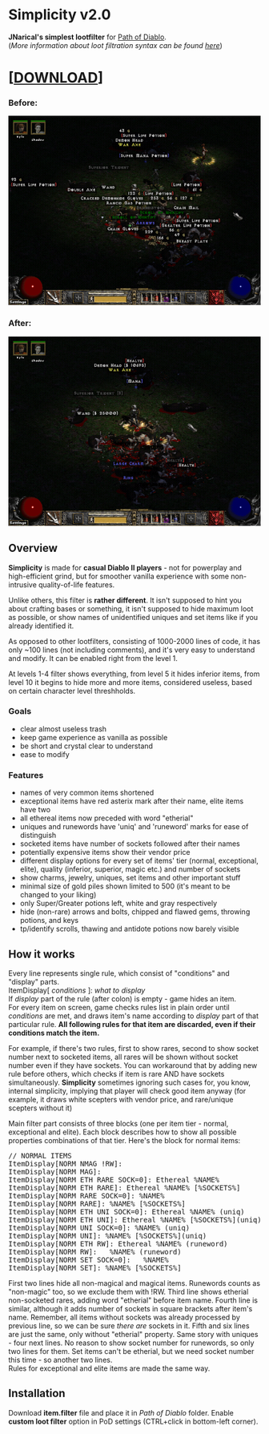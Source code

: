 # Simplicity v2.0

**JNarical's simplest lootfilter** for [Path of Diablo](https://pathofdiablo.com).  
(*More information about loot filtration syntax can be found [here](http://pathofdiablo.com/wiki/index.php/Loot_Filtration)*)

# \[[DOWNLOAD](https://raw.githubusercontent.com/narical/jnsl/master/item.filter)\]

### Before:
![Without lootfilter](/images/before.png)

### After:
![With lootfilter](/images/after.png)

## Overview
**Simplicity** is made for **casual Diablo II players** - not for powerplay and high-efficient grind, but for smoother vanilla experience with some non-intrusive quality-of-life features.

Unlike others, this filter is **rather different**. It isn't supposed to hint you about crafting bases or something, it isn't supposed to hide maximum loot as possible, or show names of unidentified uniques and set items like if you already identified it.

As opposed to other lootfilters, consisting of 1000-2000 lines of code, it has only ~100 lines (not including comments), and it's very easy to understand and modify. It can be enabled right from the level 1.

At levels 1-4 filter shows everything, from level 5 it hides inferior items, from level 10 it begins to hide more and more items, considered useless, based on certain character level threshholds. 

### Goals
* clear almost useless trash
* keep game experience as vanilla as possible
* be short and crystal clear to understand
* ease to modify

### Features
* names of very common items shortened
* exceptional items have red asterix mark after their name, elite items have two
* all ethereal items now preceded with word "etherial"
* uniques and runewords have 'uniq' and 'runeword' marks for ease of distinguish
* socketed items have number of sockets followed after their names
* potentially expensive items show their vendor price
* different display options for every set of items' tier (normal, exceptional, elite), quality (inferior, superior, magic etc.) and number of sockets
* show charms, jewelry, uniques, set items and other important stuff
* minimal size of gold piles shown limited to 500 (it's meant to be changed to your liking)
* only Super/Greater potions left, white and gray respectively
* hide (non-rare) arrows and bolts, chipped and flawed gems, throwing potions, and keys
* tp/identify scrolls, thawing and antidote potions now barely visible

## How it works
Every line represents single rule, which consist of "conditions" and "display" parts.  
ItemDisplay\[ *conditions* \]: *what to display*  
If *display* part of the rule (after colon) is empty - game hides an item.  
For every item on screen, game checks rules list in plain order until *conditions* are met, and draws item's name according to *display* part of that particular rule. **All following rules for that item are discarded, even if their conditions match the item.**

For example, if there's two rules, first to show rares, second to show socket number next to socketed items, all rares will be shown without socket number even if they have sockets. You can workaround that by adding new rule before others, which checks if item is rare AND have sockets simultaneously. **Simplicity** sometimes ignoring such cases for, you know, internal simplicity, implying that player will check good item anyway (for example, it draws white scepters with vendor price, and rare/unique scepters without it)

Main filter part consists of three blocks (one per item tier - normal, exceptional and elite). Each block describes how to show all possible properties combinations of that tier. Here's the block for normal items:
<pre>
// NORMAL ITEMS
ItemDisplay[NORM NMAG !RW]:
ItemDisplay[NORM MAG]:
ItemDisplay[NORM ETH RARE SOCK=0]: Ethereal %NAME%
ItemDisplay[NORM ETH RARE]: Ethereal %NAME% [%SOCKETS%]
ItemDisplay[NORM RARE SOCK=0]: %NAME%
ItemDisplay[NORM RARE]: %NAME% [%SOCKETS%]
ItemDisplay[NORM ETH UNI SOCK=0]: Ethereal %NAME% (uniq)
ItemDisplay[NORM ETH UNI]: Ethereal %NAME% [%SOCKETS%](uniq)
ItemDisplay[NORM UNI SOCK=0]: %NAME% (uniq)
ItemDisplay[NORM UNI]: %NAME% [%SOCKETS%](uniq)
ItemDisplay[NORM ETH RW]: Ethereal %NAME% (runeword)
ItemDisplay[NORM RW]:	%NAME% (runeword)
ItemDisplay[NORM SET SOCK=0]:	%NAME%
ItemDisplay[NORM SET]: %NAME% [%SOCKETS%]
</pre>

First two lines hide all non-magical and magical items. Runewords counts as "non-magic" too, so we exclude them with !RW. Third line shows etherial non-socketed rares, adding word "etherial" before item name. Fourth line is similar, although it adds number of sockets in square brackets after item's name. Remember, all items without sockets was already processed by previous line, so we can be sure *there are* sockets in it. Fifth and six lines are just the same, only without "etherial" property. Same story with uniques - four next lines. No reason to show socket number for runewords, so only two lines for them. Set items can't be etherial, but we need socket number this time - so another two lines.  
Rules for exceptional and elite items are made the same way.

## Installation
Download **item.filter** file and place it in *Path of Diablo* folder. Enable **custom loot filter** option in PoD settings (CTRL+click in bottom-left corner).
